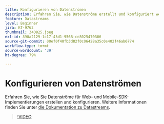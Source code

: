 ```yaml
---
title: Konfigurieren von Datenströmen
description: Erfahren Sie, wie Datenströme erstellt und konfiguriert werden
feature: Datastreams
level: Beginner
jira: KT-9762
thumbnail: 340825.jpeg
exl-id: 890a2129-1c17-43d1-9568-ce8025470306
source-git-commit: 00ef0f40fb3d82f0c06428a35c0e402f46ab6774
workflow-type: tm+mt
source-wordcount: '39'
ht-degree: 79%

---
```


# Konfigurieren von Datenströmen

Erfahren Sie, wie Sie Datenströme für Web- und Mobile-SDK-Implementierungen erstellen und konfigurieren. Weitere Informationen finden Sie unter [die Dokumentation zu Datastreams](https://experienceleague.adobe.com/docs/experience-platform/edge/fundamentals/datastreams.html?lang=de).

>[!VIDEO](https://video.tv.adobe.com/v/340825?learn=on)
